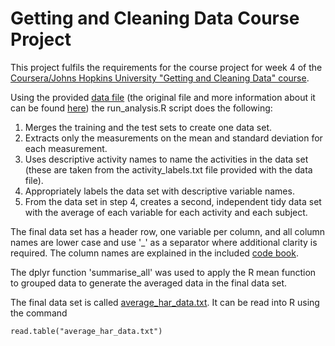 # Getting and Cleaning Data Course Project

This project fulfils the requirements for the course project for week 4 of the [Coursera/Johns Hopkins University "Getting and Cleaning Data" course](https://www.coursera.org/learn/data-cleaning/home/welcome).

Using the provided [data file](getdata%252Fprojectfiles%252FUCI%20HAR%20Dataset.zip) (the original file and more information about it can be found [here](http://archive.ics.uci.edu/ml/datasets/Human+Activity+Recognition+Using+Smartphones)) the run_analysis.R script does the following:

1. Merges the training and the test sets to create one data set.
2. Extracts only the measurements on the mean and standard deviation for each measurement.
3. Uses descriptive activity names to name the activities in the data set (these are taken from the activity_labels.txt file provided with the data file).
4. Appropriately labels the data set with descriptive variable names.
5. From the data set in step 4, creates a second, independent tidy data set with the average of each variable for each activity and each subject.

The final data set has a header row, one variable per column, and all column names are lower case and use '_' as a separator where additional clarity is required.  The column names are explained in the included [code book](code_book.txt).

The dplyr function 'summarise_all' was used to apply the R mean function to grouped data to generate the averaged data in the final data set.

The final data set is called [average_har_data.txt](average_har_data.txt).  It can be read into R using the command
```
read.table("average_har_data.txt")
```
